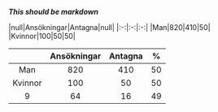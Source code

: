 ***This should be markdown***

|null|Ansökningar|Antagna|null|
|:-:|:-:|:-:|
|Man|820|410|50|
|Kvinnor|100|50|50|

||Ansökningar|Antagna|%|
|:-:|:-:|:-:|:-:|
|Man|820|410|50|
|Kvinnor|100|50|50|
|9|64|16|49|
